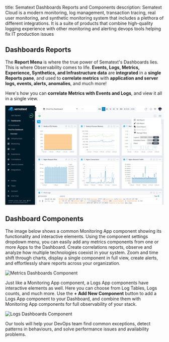 title: Sematext Dashboards Reports and Components
description: Sematext Cloud is a modern monitoring, log management, transaction tracing, real user monitoring, and synthetic monitoring system that includes a plethora of different integrations. It is a suite of products that combine high-quality logging experience with other monitoring and alerting devops tools helping fix IT production issues

## Dashboards Reports

The **Report Menu** is where the true power of Sematext's Dashboards lies. This is where Observability comes to life. **Events, Logs, Metrics, Experience, Synthetics, and Infrastructure data** are **integrated** in a **single Reports pane**, and used to **correlate metrics** with **application and server logs, events, alerts, anomalies**, and much more! 

Here's how you can **correlate Metrics with Events and Logs**, and view it all in a single view.

![Dashboard Reports](../images/dashboards/reports.png)

## Dashboard Components

The image below shows a common Monitoring App component showing its functionality and interactive elements. Using the component settings dropdown menu, you can easily add any metrics components from one or more Apps to the Dashboard. Create correlations reports, observe and analyze how multiple technologies coexist in your system. Zoom and time shift through charts, display a single component in full view, create alerts, and effortlessly share reports across your organization. 

![Metrics Dashboards Component](https://sematext.com/docs/images/guide/dashboards/metrics-dashboard-component.png "Metrics Dashboards Component")

Just like a Monitoring App component, a Logs App components have interactive elements as well. Here you can choose from Log Tables, Logs counts, and much more. Use the **+ Add New Component** button to add a Logs App component to your Dashboard, and combine them with Monitoring App components for full observability of your stack. 

![Logs Dashboards Component](https://sematext.com/docs/images/guide/dashboards/logs-dashboard-component.png "Logs Dashboards Component")

Our tools will help your DevOps team find common exceptions, detect patterns in behaviours, and solve performance issues and availability problems.
